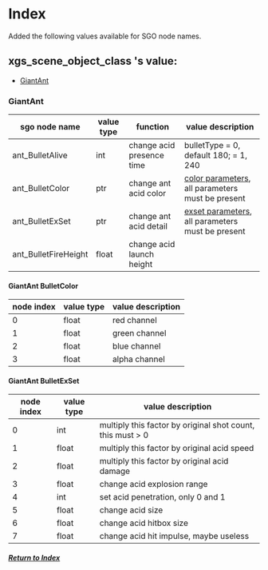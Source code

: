 # Index
Added the following values available for SGO node names.

## xgs_scene_object_class 's value:
- [GiantAnt](#GiantAnt)

### GiantAnt
| sgo node name | value type | function | value description |
|---|---|---|---|
|ant_BulletAlive|int|change acid presence time|bulletType = 0, default 180; = 1, 240|
|ant_BulletColor|ptr|change ant acid color|[color parameters](#GiantAnt-BulletColor), all parameters must be present|
|ant_BulletExSet|ptr|change ant acid detail|[exset parameters](#GiantAnt-BulletExSet), all parameters must be present|
|ant_BulletFireHeight|float|change acid launch height||

#### GiantAnt BulletColor
| node index | value type | value description |
|---|---|---|
|0|float|red channel|
|1|float|green channel|
|2|float|blue channel|
|3|float|alpha channel|

#### GiantAnt BulletExSet
| node index | value type | value description |
|---|---|---|
|0|int|multiply this factor by original shot count, this must > 0|
|1|float|multiply this factor by original acid speed|
|2|float|multiply this factor by original acid damage|
|3|float|change acid explosion range|
|4|int|set acid penetration, only 0 and 1|
|5|float|change acid size|
|6|float|change acid hitbox size|
|7|float|change acid hit impulse, maybe useless|

##### [Return to Index](#index)
